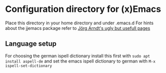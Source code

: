 # Configuration directory for (x)Emacs

Place this directory in your home directory and under .emacs.d
For hints about the jjemacs package refer to [Jörg Arndt's ugly but usefull pages](https://jjj.de/)

## Language setup

For choosing the german ispell dictionary install this first with `sudo apt install aspell-de` and set the emacs ispell dictionary to german with `M-x ispell-set-dictionary`

